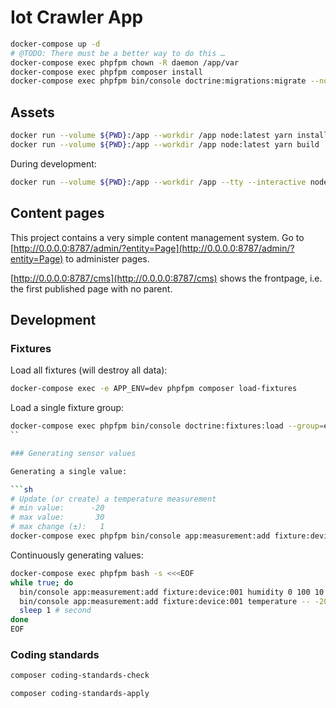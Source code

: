 # Iot Crawler App

```sh
docker-compose up -d
# @TODO: There must be a better way to do this …
docker-compose exec phpfpm chown -R daemon /app/var
docker-compose exec phpfpm composer install
docker-compose exec phpfpm bin/console doctrine:migrations:migrate --no-interaction
```

## Assets

```sh
docker run --volume ${PWD}:/app --workdir /app node:latest yarn install
docker run --volume ${PWD}:/app --workdir /app node:latest yarn build
```

During development:

```sh
docker run --volume ${PWD}:/app --workdir /app --tty --interactive node:latest yarn watch
```

## Content pages

This project contains a very simple content management system. Go to
[http://0.0.0.0:8787/admin/?entity=Page](http://0.0.0.0:8787/admin/?entity=Page) to administer pages.

[http://0.0.0.0:8787/cms](http://0.0.0.0:8787/cms) shows the frontpage, i.e. the
first published page with no parent.

## Development

### Fixtures

Load all fixtures (will destroy all data):

```sh
docker-compose exec -e APP_ENV=dev phpfpm composer load-fixtures
```

Load a single fixture group:

```sh
docker-compose exec phpfpm bin/console doctrine:fixtures:load --group=experiment
``

### Generating sensor values

Generating a single value:

```sh
# Update (or create) a temperature measurement
# min value:      -20
# max value:       30
# max change (±):   1
docker-compose exec phpfpm bin/console app:measurement:add fixture:device:001 temperature -- -20 30 1
```

Continuously generating values:

```sh
docker-compose exec phpfpm bash -s <<<EOF
while true; do
  bin/console app:measurement:add fixture:device:001 humidity 0 100 10
  bin/console app:measurement:add fixture:device:001 temperature -- -20 30 1
  sleep 1 # second
done
EOF
```
### Coding standards

```sh
composer coding-standards-check
```

```sh
composer coding-standards-apply
```
